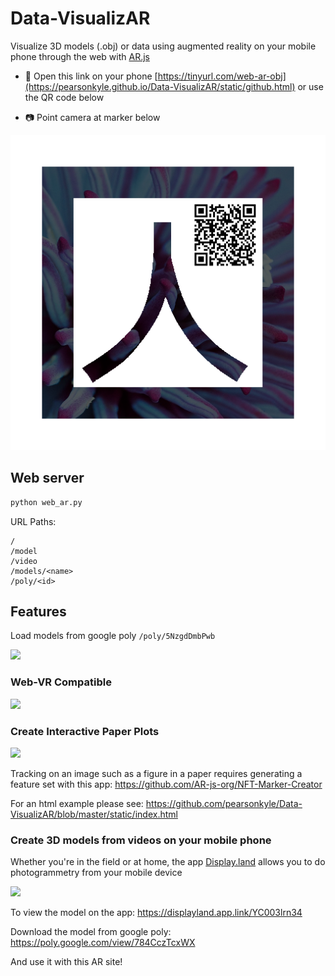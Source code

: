# Data-VisualizAR
Visualize 3D models (.obj) or data using augmented reality on your mobile phone through the web with [AR.js](https://github.com/jeromeetienne/AR.js)

- :iphone: Open this link on your phone [https://tinyurl.com/web-ar-obj](https://pearsonkyle.github.io/Data-VisualizAR/static/github.html) or use the QR code below

- :camera: Point camera at marker below 

![](static/patterns/pattern-kanji_qr.png)

## Web server
```python 
python web_ar.py
``` 

URL Paths: 
```
/
/model
/video
/models/<name>
/poly/<id>
```

## Features

Load models from google poly
`/poly/5NzgdDmbPwb`

![](static/videos/hirise_ar.gif)

### Web-VR Compatible
![](static/videos/sph_web_vr.gif)


### Create Interactive Paper Plots
![](static/videos/mars_dune.gif)

Tracking on an image such as a figure in a paper requires generating a feature set with this app: https://github.com/AR-js-org/NFT-Marker-Creator

For an html example please see: https://github.com/pearsonkyle/Data-VisualizAR/blob/master/static/index.html



### Create 3D models from videos on your mobile phone
Whether you're in the field or at home, the app [Display.land](https://display.land/) allows you to do photogrammetry from your mobile device

![](static/videos/wildcat_family.gif)

To view the model on the app: https://displayland.app.link/YC003lrn34

Download the model from google poly: https://poly.google.com/view/784CczTcxWX

And use it with this AR site! 